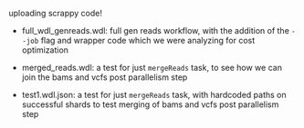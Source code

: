uploading scrappy code!

* full_wdl_genreads.wdl: full gen reads workflow, with the addition of the `--job` flag and wrapper code which we were analyzing for cost optimization

* merged_reads.wdl: a test for just `mergeReads` task, to see how we can join the bams and vcfs post parallelism step

* test1.wdl.json: a test for just `mergeReads` task, with hardcoded paths on successful shards to test merging of  bams and vcfs post parallelism step
